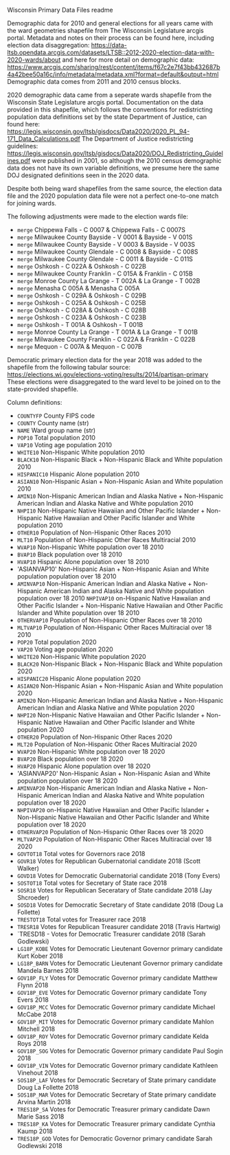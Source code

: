 Wisconsin Primary Data Files readme

Demographic data for 2010 and general elections for all years came with the ward geometries shapefile from The Wisconsin Legislature arcgis portal.
Metadata and notes on their process can be found here, including election data disaggregation: https://data-ltsb.opendata.arcgis.com/datasets/LTSB::2012-2020-election-data-with-2020-wards/about
and here for more detail on demographic data: https://www.arcgis.com/sharing/rest/content/items/f67c2e7f43bb432687b4a42bee50a16c/info/metadata/metadata.xml?format=default&output=html
Demographic data comes from 2011 and 2010 census blocks.

2020 demographic data came from a seperate wards shapefile from the Wisconsin State Legislature arcgis portal. 
Documentation on the data provided in this shapefile, which follows the conventions for redistricting population data definitions set by the state Department of Justice, can found here:
https://legis.wisconsin.gov/ltsb/gisdocs/Data2020/2020_PL_94-171_Data_Calculations.pdf
The Department of Justice redistricting guidelines: https://legis.wisconsin.gov/ltsb/gisdocs/Data2020/DOJ_Redistricting_Guidelines.pdf were published in 2001, so although the 2010 census demographic data does not have its own variable definitions, we presume here the same DOJ designated definitions seen in the 2020 data.

Despite both being ward shapefiles from the same source, the election data file and the 2020 population data file were not a perfect one-to-one match for joining wards.

The following adjustments were made to the election wards file:
- `merge` Chippewa Falls - C 0007 & Chippewa Falls - C 0007S
- `merge` Milwaukee County Bayside - V 0001 & Bayside - V 001S
-	`merge` Milwaukee County Bayside - V 0003 & Bayside - V 003S
-	`merge` Milwaukee County Glendale - C 0008 & Bayside - C 008S
-	`merge` Milwaukee County Glendale - C 0011 & Bayside - C 011S
-	`merge` Oshkosh - C 022A & Oshkosh - C 022B
-	`merge` Milwaukee County Franklin - C 015A & Franklin - C 015B
-	`merge` Monroe County La Grange - T 002A & La Grange - T 002B
-	`merge` Menasha C 005A & Menasha C 005A
-	`merge` Oshkosh - C 029A & Oshkosh - C 029B
-	`merge` Oshkosh - C 025A & Oshkosh - C 025B
-	`merge` Oshkosh - C 028A & Oshkosh - C 028B
-	`merge` Oshkosh - C 023A & Oshkosh - C 023B
-	`merge` Oshkosh - T 001A & Oshkosh - T 001B
-	`merge` Monroe County La Grange - T 001A & La Grange - T 001B
-	`merge` Milwaukee County Franklin - C 022A & Franklin - C 022B
-	`merge` Mequon - C 007A & Mequon - C 007B

Democratic primary election data for the year 2018 was added to the shapefile from the following tabular source: https://elections.wi.gov/elections-voting/results/2014/partisan-primary
These elections were disaggregated to the ward level to be joined on to the state-provided shapefile.

Column definitions:

-	`COUNTYFP` County FIPS code
-	`COUNTY` County name (str)
-	`NAME` Ward group name (str) 
-	`POP10` Total population 2010
-	`VAP10` Voting age population 2010
-	`WHITE10` Non-Hispanic White population 2010
-	`BLACK10` Non-Hispanic Black + Non-Hispanic Black and White population 2010
-	`HISPANIC10` Hispanic Alone population 2010
-	`ASIAN10` Non-Hispanic Asian + Non-Hispanic Asian and White population 2010
-	`AMIN10` Non-Hispanic American Indian and Alaska Native + Non-Hispanic American Indian and Alaska Native and White population 2010
-	`NHPI10` Non-Hispanic Native Hawaiian and Other Pacific Islander + Non-Hispanic Native Hawaiian and Other Pacific Islander and White population 2010
-	`OTHER10` Population of Non-Hispanic Other Races 2010
-	`MLT10` Population of Non-Hispanic Other Races Multiracial 2010
-	`WVAP10` Non-Hispanic White population over 18 2010
-	`BVAP10` Black population over 18 2010
-	`HVAP10` Hispanic Alone population over 18 2010
-	'ASIANVAP10' Non-Hispanic Asian + Non-Hispanic Asian and White population population over 18 2010
-	`AMINVAP10` Non-Hispanic American Indian and Alaska Native + Non-Hispanic American Indian and Alaska Native and White population population over 18 2010
	`NHPIVAP10` on-Hispanic Native Hawaiian and Other Pacific Islander + Non-Hispanic Native Hawaiian and Other Pacific Islander and White population over 18 2010
-	`OTHERVAP10` Population of Non-Hispanic Other Races over 18 2010
-	`MLTVAP10` Population of Non-Hispanic Other Races Multiracial over 18 2010
-	`POP20` Total population 2020
-	`VAP20` Voting age population 2020
-	`WHITE20` Non-Hispanic White population 2020
-	`BLACK20` Non-Hispanic Black + Non-Hispanic Black and White population 2020
-	`HISPANIC20` Hispanic Alone population 2020
- `ASIAN20` Non-Hispanic Asian + Non-Hispanic Asian and White population 2020
-	`AMIN20` Non-Hispanic American Indian and Alaska Native + Non-Hispanic American Indian and Alaska Native and White population 2020
-	`NHPI20` Non-Hispanic Native Hawaiian and Other Pacific Islander + Non-Hispanic Native Hawaiian and Other Pacific Islander and White population 2020
-	`OTHER20` Population of Non-Hispanic Other Races 2020
-	`MLT20` Population of Non-Hispanic Other Races Multiracial 2020
-	`WVAP20` Non-Hispanic White population over 18 2020
-	`BVAP20` Black population over 18 2020
-	`HVAP20` Hispanic Alone population over 18 2020
-	'ASIANVAP20' Non-Hispanic Asian + Non-Hispanic Asian and White population population over 18 2020
-	`AMINVAP20` Non-Hispanic American Indian and Alaska Native + Non-Hispanic American Indian and Alaska Native and White population population over 18 2020
-	`NHPIVAP20` on-Hispanic Native Hawaiian and Other Pacific Islander + Non-Hispanic Native Hawaiian and Other Pacific Islander and White population over 18 2020
-	`OTHERVAP20` Population of Non-Hispanic Other Races over 18 2020
-	`MLTVAP20` Population of Non-Hispanic Other Races Multiracial over 18 2020
-	`GOVTOT18` Total votes for Governors race 2018
-	`GOVR18` Votes for Republican Gubernatorial candidate 2018 (Scott Walker)
-	`GOVD18` Votes for Democratic Gubernatorial candidate 2018 (Tony Evers)
-	`SOSTOT18` Total votes for Secretary of State race 2018
-	`SOSR18` Votes for Republican Seceratary of State candidate 2018 (Jay Shcroeder)
-	`SOSD18` Votes for Democratic Secretary of State candidate 2018 (Doug La Follette)
-	`TRESTOT18` Total votes for Treasurer race 2018
-	`TRESR18` Votes for Republican Treasurer candidate 2018 (Travis Hartwig)
-	`TRESD18 - Votes for Democratic Treasurer candidate 2018 (Sarah Godlewski)
-	`LG18P_KOBE` Votes for Democratic Lieutenant Governor primary candidate Kurt Kober 2018
-	`LG18P_BARN` Votes for Democratic Lieutenant Governor primary candidate Mandela Barnes 2018
-	`GOV18P_FLY` Votes for Democratic Governor primary candidate Matthew Flynn 2018
-	`GOV18P_EVE` Votes for Democratic Governor primary candidate Tony Evers 2018
-	`GOV18P_MCC` Votes for Democratic Governor primary candidate Michael McCabe 2018
-	`GOV18P_MIT` Votes for Democratic Governor primary candidate Mahlon Mitchell 2018
-	`GOV18P_ROY` Votes for Democratic Governor primary candidate Kelda Roys 2018
-	`GOV18P_SOG` Votes for Democratic Governor primary candidate Paul Sogin 2018
-	`GOV18P_VIN` Votes for Democratic Governor primary candidate Kathleen Vinehout 2018
-	`SOS18P_LAF` Votes for Democratic Secretary of State primary candidate Doug La Follette 2018
-	`SOS18P_MAR` Votes for Democratic Secretary of State primary candidate Arvina Martin 2018
-	`TRES18P_SA` Votes for Democratic Treasurer primary candidate Dawn Marie Sass 2018
-	`TRES18P_KA` Votes for Democratic Treasurer primary candidate Cynthia Kaump 2018
-	`TRES18P_GOD` Votes for Democratic Governor primary candidate Sarah Godlewski 2018
